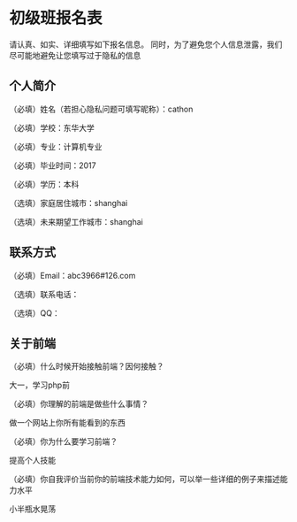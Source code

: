 # 初级班报名表

请认真、如实、详细填写如下报名信息。
同时，为了避免您个人信息泄露，我们尽可能地避免让您填写过于隐私的信息

## 个人简介

（必填）姓名（若担心隐私问题可填写昵称）：cathon

（必填）学校：东华大学

（必填）专业：计算机专业

（必填）毕业时间：2017

（必填）学历：本科

（选填）家庭居住城市：shanghai

（选填）未来期望工作城市：shanghai

## 联系方式

（必填）Email：abc3966#126.com  

（选填）联系电话：

（选填）QQ：

## 关于前端

（必填）什么时候开始接触前端？因何接触？

大一，学习php前

（必填）你理解的前端是做些什么事情？

做一个网站上你所有能看到的东西

（必填）你为什么要学习前端？

提高个人技能

（必填）你自我评价当前你的前端技术能力如何，可以举一些详细的例子来描述能力水平

小半瓶水晃荡
